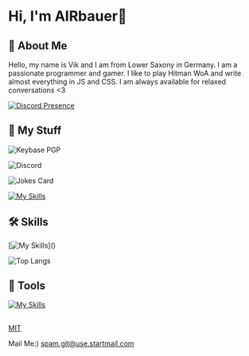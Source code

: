 # Hi, I'm AIRbauer👋


## 🚀 About Me
Hello, my name is Vik and I am from Lower Saxony in Germany. I am a passionate programmer and gamer. I like to play Hitman WoA and write almost everything in JS and CSS. I am always available for relaxed conversations <3

[![Discord Presence](https://lanyard.cnrad.dev/api/549207539544227846)](https://discord.com/users/549207539544227846)

## 🔗 My Stuff

![Keybase PGP](https://img.shields.io/keybase/pgp/airbauer)

![Discord](https://img.shields.io/discord/414027124836532234)

![Jokes Card](https://readme-jokes.vercel.app/api)

[![My Skills](https://skillicons.dev/icons?i=devto)](https://airbauer.eu/)
## 🛠 Skills

[![My Skills](https://skillicons.dev/icons?i=js,cs,cpp,nodejs,html,css,angular,aws,)]()

![Top Langs](https://github-readme-stats.vercel.app/api/top-langs/?username=real-airbauer&layout=compact&theme=vision-friendly-dark)


## 🔧 Tools

[![My Skills](https://skillicons.dev/icons?i=vscode,replit,xd,unity,linux)]()




## 

[MIT](https://github.com/real-airbauer/real-airbauer/blob/main/LICENSE)

Mail Me:) spam.git@use.startmail.com
